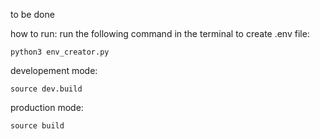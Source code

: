 to be done

how to run:
run the following command in the terminal to create .env file:
```
python3 env_creator.py
```

developement mode:
```
source dev.build
```

production mode:
```
source build
```
